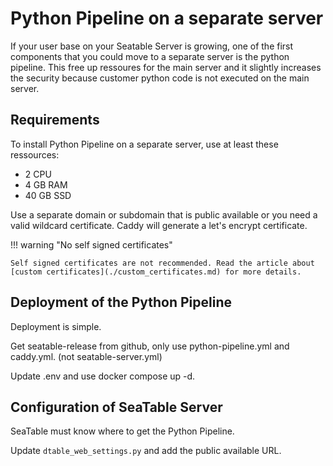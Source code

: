 # Python Pipeline on a separate server

If your user base on your Seatable Server is growing, one of the first components that you could move to a separate server is the python pipeline. This free up ressoures for the main server and it slightly increases the security because customer python code is not executed on the main server.

## Requirements

To install Python Pipeline on a separate server, use at least these ressources:

- 2 CPU
- 4 GB RAM
- 40 GB SSD

Use a separate domain or subdomain that is public available or you need a valid wildcard certificate.
Caddy will generate a let's encrypt certificate.

!!! warning "No self signed certificates"

    Self signed certificates are not recommended. Read the article about [custom certificates](./custom_certificates.md) for more details.

## Deployment of the Python Pipeline

Deployment is simple.

Get seatable-release from github, only use python-pipeline.yml and caddy.yml. (not seatable-server.yml)

Update .env and use docker compose up -d.

## Configuration of SeaTable Server

SeaTable must know where to get the Python Pipeline.

Update `dtable_web_settings.py` and add the public available URL.
